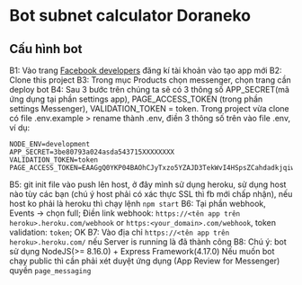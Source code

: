 # Bot subnet calculator Doraneko

## Cấu hình bot

B1: Vào trang [Facebook developers](https://developers.facebook.com/) đăng kí tài khoản vào tạo app mới
B2: Clone this project
B3: Trong mục Products chọn messenger, chọn trang cần deploy bot
B4: Sau 3 bước trên chúng ta sẽ có 3 thông số APP_SECRET(mã ứng dụng tại phần settings app), PAGE_ACCESS_TOKEN (trong phần settings Messenger), VALIDATION_TOKEN = token. Trong project vừa clone có file .env.example > rename thành .env, điền 3 thông số trên vào file .env, ví dụ:

```
NODE_ENV=development
APP_SECRET=3be80793a024asda543715XXXXXXXX
VALIDATION_TOKEN=token
PAGE_ACCESS_TOKEN=EAAGgQ0YKP04BAOhCJyTxzo5YZAJD3TekWvI4HSpsZCahdadkjqiwjeB0hfZBUuVQHBDpxmXoQgwZAbnMhnzjIEgxk52iGHczyTvZCw2DRnpcjZA9IYTzF0LqdmBdv1OZBOUqir8XQxI7gg57FVLzI5z8roaaNXa4ttZAdUiLXXXXXXXXXXXXXXXXXXXXXX
```

B5: git init file vào push lên host, ở đây mình sử dụng heroku, sử dụng host nào tùy các bạn (chú ý host phải có xác thực SSL thì fb mới chấp nhận), nếu host ko phải là heroku thì chạy lệnh ```npm start```
B6: Tại phần webhook, Events -> chọn full; Điền link webhook: ```https://<tên app trên heroku>.heroku.com/webhook``` or ```https:<your_domain>.com/webhook```, token validation: ```token```; OK
B7: Vào địa chỉ ```https://<tên app trên heroku>.heroku.com/``` nếu Server is running là đã thành công
B8: Chú ý: bot sử dụng NodeJS(>= 8.16.0) + Express Framework(4.17.0)
    Nếu muốn bot chạy public thì cần phải xét duyệt ứng dụng (App Review for Messenger) quyền ```page_messaging```

